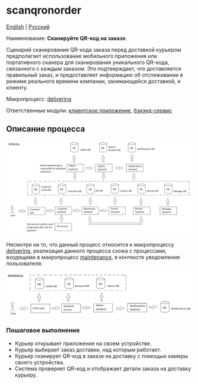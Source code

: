 # scanqronorder

[English](scanqronorder.md) | [Русский](scanqronorder.ru.md)

Наименование: **Сканируйте QR-код на заказе**.

Сценарий сканирования QR-кода заказа перед доставкой курьером предполагает использование мобильного приложения или портативного сканера для сканирования уникального QR-кода, связанного с каждым заказом.
Это подтверждает, что доставляется правильный заказ, и предоставляет информацию об отслеживании в режиме реального времени компании, занимающейся доставкой, и клиенту.

Макропроцесс: [delivering](../../macroprocesses/delivering.ru.md)

Ответственные модули: [клиентское приложение](../../frontend/courierclient.md), [бэкэнд-сервис](../../backend/courierbackend.md)

## Описание процесса

![delivering_overall](../../img/delivering_overall.png)

Несмотря на то, что данный процесс относится к макропроцессу [delivering](../../macroprocesses/delivering.ru.md), реализация данного процесса схожа с процессами, входящими в макропроцесс [maintenance](../../macroprocesses/maintenance.ru.md), в контексте уведомления пользователя:

![maintenance_overall](../../img/maintenance_overall.png)

### Пошаговое выполнение

- Курьер открывает приложение на своем устройстве.
- Курьер выбирает заказ доставки, над которым работает.
- Курьер сканирует QR-код в заказе на доставку с помощью камеры своего устройства.
- Система проверяет QR-код и отображает детали заказа на доставку курьеру.
